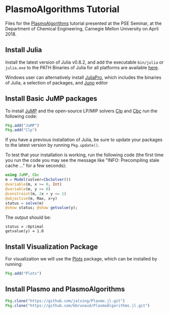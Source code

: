 # PlasmoAlgorithms Tutorial
Files for the [PlasmoAlgorithms](https://github.com/bbrunaud/PlasmoAlgorithms.jl) tutorial presented at the PSE Seminar, at the Department of Chemical Engineering, Carnegie Mellon University on April 2018. 

## Install Julia

Install the latest version of Julia v0.6.2, and add the executable `bin/julia` or `julia.exe` to the PATH
Binaries of Julia for all platforms are available [here](http://julialang.org/downloads/).

Windows user can alternatively install [JuliaPro](https://juliacomputing.com/products/juliapro.html), which includes the binaries of Julia, a selection of packages, and [Juno](http://junolab.org/) editor

## Install Basic JuMP packages

To install [JuMP](https://github.com/JuliaOpt/JuMP.jl) and the open-source LP/MIP solvers [Clp](https://projects.coin-or.org/Clp) and [Cbc](https://projects.coin-or.org/Cbc)  run the following code:
```julia
Pkg.add("JuMP")
Pkg.add("Clp")
```
If you have a previous installation of Julia,
be sure to update your packages to the latest version by running ``Pkg.update()``.

To test that your installation is working, run the following code (the first time you run the code you may see the message like "INFO: Precompiling stale cache ..." for a few seconds):

```julia
using JuMP, Cbc
m = Model(solver=CbcSolver())
@variable(m, x >= 0, Int)
@variable(m, y >= 0)
@constraint(m, 2x + y <= 1)
@objective(m, Max, x+y)
status = solve(m)
@show status; @show getvalue(y);
```

The output should be:

```
status = :Optimal
getvalue(y) = 1.0
```

## Install Visualization Package

For visualization we will use the [Plots](https://github.com/JuliaPlots/Plots.jl) package, which can be installed by running:
```julia
Pkg.add("Plots")
```

## Install Plasmo and PlasmoAlgorithms
```julia
Pkg.clone("https://github.com/jalving/Plasmo.jl.git")
Pkg.clone("https://github.com/bbrunaud/PlasmoAlgorithms.jl.git")
```


